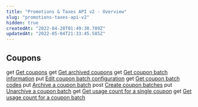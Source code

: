 ```yaml
---
title: "Promotions & Taxes API v2 - Overview"
slug: "promotions-taxes-api-v2"
hidden: true
createdAt: "2022-04-28T01:49:30.789Z"
updatedAt: "2022-05-04T21:33:45.585Z"
---
```

## Coupons
<span class="APIMethod APIMethod_fixedWidth APIMethod_get">get</span> [Get coupons](https://developers.vtex.com/vtex-rest-api/reference/getgroupedcoupons)
<span class="APIMethod APIMethod_fixedWidth APIMethod_get">get</span> [Get archived coupons](https://developers.vtex.com/vtex-rest-api/reference/getgroupedarchivedcoupons)
<span class="APIMethod APIMethod_fixedWidth APIMethod_get">get</span> [Get coupon batch information](https://developers.vtex.com/vtex-rest-api/reference/getcoupongroupinformation)
<span class="APIMethod APIMethod_fixedWidth APIMethod_put">put</span> [Edit coupon batch configuration](https://developers.vtex.com/vtex-rest-api/reference/editcoupongroupconfiguration)
<span class="APIMethod APIMethod_fixedWidth APIMethod_get">get</span> [Get coupon batch codes](https://developers.vtex.com/vtex-rest-api/reference/getcoupongroupcodes)
<span class="APIMethod APIMethod_fixedWidth APIMethod_put">put</span> [Archive a coupon batch](https://developers.vtex.com/vtex-rest-api/reference/archivedcoupongroup)
<span class="APIMethod APIMethod_fixedWidth APIMethod_post">post</span> [Create coupon batches](https://developers.vtex.com/vtex-rest-api/reference/creategroupsofcoupons)
<span class="APIMethod APIMethod_fixedWidth APIMethod_put">put</span> [Unarchive a coupon batch](https://developers.vtex.com/vtex-rest-api/reference/unarchivedcoupongroup)
<span class="APIMethod APIMethod_fixedWidth APIMethod_get">get</span> [Get usage count for a single coupon](https://developers.vtex.com/vtex-rest-api/reference/getnumberofusagesofasinglecoupon)
<span class="APIMethod APIMethod_fixedWidth APIMethod_get">get</span> [Get usage count for a coupon batch](https://developers.vtex.com/vtex-rest-api/reference/getnumberofusagesofacouponbatch)